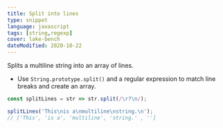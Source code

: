 ```yaml
---
title: Split into lines
type: snippet
language: javascript
tags: [string,regexp]
cover: lake-bench
dateModified: 2020-10-22
---
```


Splits a multiline string into an array of lines.

- Use `String.prototype.split()` and a regular expression to match line breaks and create an array.

```js
const splitLines = str => str.split(/\r?\n/);
```

```js
splitLines('This\nis a\nmultiline\nstring.\n');
// ['This', 'is a', 'multiline', 'string.' , '']
```
